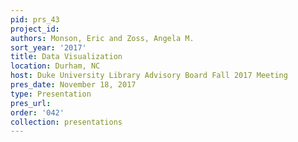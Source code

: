 ```yaml
---
pid: prs_43
project_id: 
authors: Monson, Eric and Zoss, Angela M.
sort_year: '2017'
title: Data Visualization
location: Durham, NC
host: Duke University Library Advisory Board Fall 2017 Meeting
pres_date: November 18, 2017
type: Presentation
pres_url: 
order: '042'
collection: presentations
---
```

